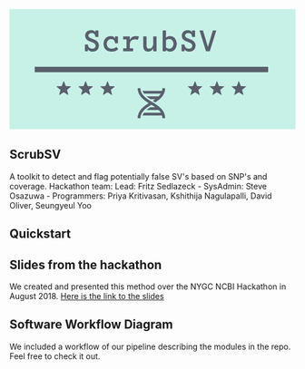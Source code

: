 ![alt text](ScrubSV_logo.png)

## ScrubSV
A toolkit to detect and flag potentially false SV's based on SNP's  and coverage.
Hackathon team: Lead: Fritz Sedlazeck - SysAdmin: Steve Osazuwa - Programmers: Priya Kritivasan, Kshithija Nagulapalli, David Oliver, Seungyeul Yoo

## Quickstart

<Here is how you run it>
  
## Slides from the hackathon
We created and presented this method over the NYGC NCBI Hackathon in August 2018. 
[Here is the link to the slides](https://docs.google.com/presentation/d/16ZwtBfEyv7mvlIw1uxhgUtazK3lBlYRjU0Ys9OCQss8/edit?usp=sharing)



## Software Workflow Diagram
We included a workflow of our pipeline describing the modules in the repo. Feel free to check it out. 


